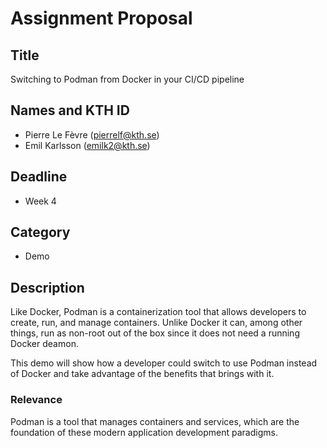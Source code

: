 # Assignment Proposal

## Title
Switching to Podman from Docker in your CI/CD pipeline

## Names and KTH ID
  - Pierre Le Fèvre (pierrelf@kth.se)
  - Emil Karlsson (emilk2@kth.se)

## Deadline
- Week 4

## Category
- Demo

## Description
Like Docker, Podman is a containerization tool that allows developers to create, run, and manage containers. Unlike Docker it can, among other things, run as non-root out of the box since it does not need a running Docker deamon. 

This demo will show how a developer could switch to use Podman instead of Docker and take advantage of the benefits that brings with it.

### Relevance
Podman is a tool that manages containers and services, which are the foundation of these modern application development paradigms.